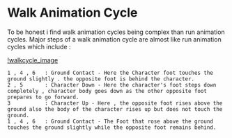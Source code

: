 # Walk Animation Cycle
To be honest i find walk animation cycles being complex than run animation cycles.
Major steps of a walk animation cycle are almost like run animation cycles which include : 

[!walkcycle_image]("walkcycle_1.jpg")

	1 , 4 , 6	: Ground Contact - Here the Character foot touches the ground slightly . the opposite foot is behind the character.
	2 , 5  		: Character Down - Here the character's foot steps down completely , character body goes down as the other opposite foot prepares to go forward.
	3 			: Character Up - Here , the opposite foot rises above the ground also the body of the character rises up but does not touch the ground.
	1 , 4 , 6	: Ground Contact - The Foot that rose above the ground touches the ground slightly while the opposite foot remains behind.
